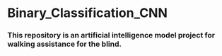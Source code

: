 # Binary_Classification_CNN

### This repository is an artificial intelligence model project for walking assistance for the blind.

